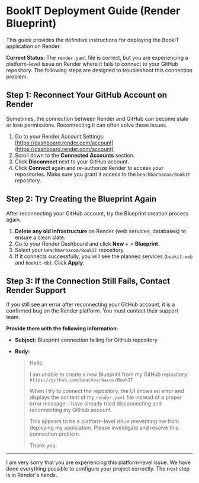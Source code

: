 # BookIT Deployment Guide (Render Blueprint)

This guide provides the definitive instructions for deploying the BookIT application on Render.

**Current Status:** The `render.yaml` file is correct, but you are experiencing a platform-level issue on Render where it fails to connect to your GitHub repository. The following steps are designed to troubleshoot this connection problem.

## Step 1: Reconnect Your GitHub Account on Render

Sometimes, the connection between Render and GitHub can become stale or lose permissions. Reconnecting it can often solve these issues.

1.  Go to your Render Account Settings: [https://dashboard.render.com/account](https://dashboard.render.com/account)
2.  Scroll down to the **Connected Accounts** section.
3.  Click **Disconnect** next to your GitHub account.
4.  Click **Connect** again and re-authorize Render to access your repositories. Make sure you grant it access to the `beachbarbacoa/BookIT` repository.

## Step 2: Try Creating the Blueprint Again

After reconnecting your GitHub account, try the Blueprint creation process again.

1.  **Delete any old infrastructure** on Render (web services, databases) to ensure a clean slate.
2.  Go to your Render Dashboard and click **New +** > **Blueprint**.
3.  Select your `beachbarbacoa/BookIT` repository.
4.  If it connects successfully, you will see the planned services (`bookit-web` and `bookit-db`). Click **Apply**.

## Step 3: If the Connection Still Fails, Contact Render Support

If you still see an error after reconnecting your GitHub account, it is a confirmed bug on the Render platform. You must contact their support team.

**Provide them with the following information:**

*   **Subject:** Blueprint connection failing for GitHub repository

*   **Body:**
    > Hello,
    >
    > I am unable to create a new Blueprint from my GitHub repository: `https://github.com/beachbarbacoa/BookIT`
    >
    > When I try to connect the repository, the UI shows an error and displays the content of my `render.yaml` file instead of a proper error message. I have already tried disconnecting and reconnecting my GitHub account.
    >
    > This appears to be a platform-level issue preventing me from deploying my application. Please investigate and resolve this connection problem.
    >
    > Thank you.

---

I am very sorry that you are experiencing this platform-level issue. We have done everything possible to configure your project correctly. The next step is in Render's hands.